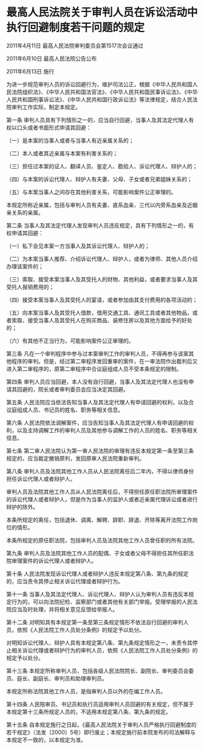 # 最高人民法院关于审判人员在诉讼活动中执行回避制度若干问题的规定

2011年4月11日 最高人民法院审判委员会第1517次会议通过

2011年6月10日 最高人民法院公告公布

2011年6月13日 施行

为进一步规范审判人员的诉讼回避行为，维护司法公正，根据《中华人民共和国人民法院组织法》、《中华人民共和国法官法》、《中华人民共和国民事诉讼法》、《中华人民共和国刑事诉讼法》、《中华人民共和国行政诉讼法》等法律规定，结合人民法院审判工作实际，制定本规定。

第一条 审判人员具有下列情形之一的，应当自行回避，当事人及其法定代理人有权以口头或者书面形式申请其回避：

（一）是本案的当事人或者与当事人有近亲属关系的；

（二）本人或者其近亲属与本案有利害关系的；

（三）担任过本案的证人、翻译人员、鉴定人、勘验人、诉讼代理人、辩护人的；

（四）与本案的诉讼代理人、辩护人有夫妻、父母、子女或者兄弟姐妹关系的；

（五）与本案当事人之间存在其他利害关系，可能影响案件公正审理的。

本规定所称近亲属，包括与审判人员有夫妻、直系血亲、三代以内旁系血亲及近姻亲关系的亲属。

第二条 当事人及其法定代理人发现审判人员违反规定，具有下列情形之一的，有权申请其回避：

（一）私下会见本案一方当事人及其诉讼代理人、辩护人的；

（二）为本案当事人推荐、介绍诉讼代理人、辩护人，或者为律师、其他人员介绍办理该案件的；

（三）索取、接受本案当事人及其受托人的财物、其他利益，或者要求当事人及其受托人报销费用的；

（四）接受本案当事人及其受托人的宴请，或者参加由其支付费用的各项活动的；

（五）向本案当事人及其受托人借款，借用交通工具、通讯工具或者其他物品，或者索取、接受当事人及其受托人在购买商品、装修住房以及其他方面给予的好处的；

（六）有其他不正当行为，可能影响案件公正审理的。

第三条 凡在一个审判程序中参与过本案审判工作的审判人员，不得再参与该案其他程序的审判。但是，经过第二审程序发回重审的案件，在一审法院作出裁判后又进入第二审程序的，原第二审程序中合议庭组成人员不受本条规定的限制。

第四条 审判人员应当回避，本人没有自行回避，当事人及其法定代理人也没有申请其回避的，院长或者审判委员会应当决定其回避。

第五条 人民法院应当依法告知当事人及其法定代理人有申请回避的权利，以及合议庭组成人员、书记员的姓名、职务等相关信息。

第六条 人民法院依法调解案件，应当告知当事人及其法定代理人有申请回避的权利，以及主持调解工作的审判人员及其他参与调解工作的人员的姓名、职务等相关信息。

第七条 第二审人民法院认为第一审人民法院的审理有违反本规定第一条至第三条规定的，应当裁定撤销原判，发回原审人民法院重新审判。

第八条 审判人员及法院其他工作人员从人民法院离任后二年内，不得以律师身份担任诉讼代理人或者辩护人。

审判人员及法院其他工作人员从人民法院离任后，不得担任原任职法院所审理案件的诉讼代理人或者辩护人，但是作为当事人的监护人或者近亲属代理诉讼或者进行辩护的除外。

本条所规定的离任，包括退休、调离、解聘、辞职、辞退、开除等离开法院工作岗位的情形。

本条所规定的原任职法院，包括审判人员及法院其他工作人员曾任职的所有法院。

第九条 审判人员及法院其他工作人员的配偶、子女或者父母不得担任其所任职法院审理案件的诉讼代理人或者辩护人。

第十条 人民法院发现诉讼代理人或者辩护人违反本规定第八条、第九条的规定的，应当责令其停止相关诉讼代理或者辩护行为。

第十一条 当事人及其法定代理人、诉讼代理人、辩护人认为审判人员有违反本规定行为的，可以向法院纪检、监察部门或者其他有关部门举报。受理举报的人民法院应当及时处理，并将相关意见反馈给举报人。

第十二条 对明知具有本规定第一条至第三条规定情形不依法自行回避的审判人员，依照《人民法院工作人员处分条例》的规定予以处分。

对明知诉讼代理人、辩护人具有本规定第八条、第九条规定情形之一，未责令其停止相关诉讼代理或者辩护行为的审判人员，依照《人民法院工作人员处分条例》的规定予以处分。

第十三条 本规定所称审判人员，包括各级人民法院院长、副院长、审判委员会委员、庭长、副庭长、审判员和助理审判员。

本规定所称法院其他工作人员，是指审判人员以外的在编工作人员。

第十四条 人民陪审员、书记员和执行员适用审判人员回避的有关规定，但不属于本规定第十三条所规定人员的，不适用本规定第八条、第九条的规定。

第十五条 自本规定施行之日起，《最高人民法院关于审判人员严格执行回避制度的若干规定》（法发〔2000〕5号）即行废止；本规定施行前本院发布的司法解释与本规定不一致的，以本规定为准。

